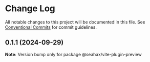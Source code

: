 # Change Log

All notable changes to this project will be documented in this file.
See [Conventional Commits](https://conventionalcommits.org) for commit guidelines.

## 0.1.1 (2024-09-29)

**Note:** Version bump only for package @seahax/vite-plugin-preview
